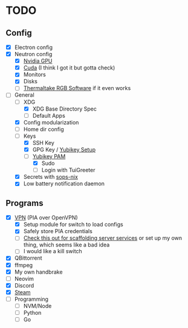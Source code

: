 # TODO

## Config

- [x] Electron config
- [x] Neutron config
  - [x] [Nvidia GPU](https://nixos.wiki/wiki/Nvidia)
  - [x] [Cuda](https://nixos.wiki/wiki/CUDA) (I think I got it but gotta check)
  - [x] Monitors
  - [x] Disks
  - [ ] [Thermaltake RGB Software](https://github.com/chestm007/linux_thermaltake_riing) if it even works
- [ ] General
  - [ ] XDG
    - [x] XDG Base Directory Spec
    - [ ] Default Apps
  - [x] Config modularization
  - [ ] Home dir config
  - [ ] Keys
    - [x] SSH Key
    - [x] GPG Key / [Yubikey Setup](https://rzetterberg.github.io/yubikey-gpg-nixos.html)
    - [ ] [Yubikey PAM](https://nixos.wiki/wiki/Yubikey)
      - [x] Sudo
      - [ ] Login with TuiGreeter
  - [x] Secrets with [sops-nix](https://github.com/Mic92/sops-nix)
  - [x] Low battery notification daemon

## Programs

- [x] [VPN](https://nixos.wiki/wiki/OpenVPN) (PIA over OpenVPN)
  - [x] Setup module for switch to load configs
  - [x] Safely store PIA credentials
  - [ ] [Check this out for scaffolding server services](https://git.sr.ht/~rprospero/nixos-pia/tree/development/item/flake.nix) or set up my own thing, which seems like a bad idea
  - [ ] I would like a kill switch
- [x] QBittorrent
- [x] ffmpeg
- [x] My own handbrake
- [ ] Neovim
- [x] Discord
- [x] [Steam](https://nixos.wiki/wiki/Steam)
- [ ] Programming
  - [ ] NVM/Node
  - [ ] Python
  - [ ] Go
